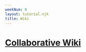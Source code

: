 ```yaml
---
weekNum: 0
layout: tutorial.njk
title: Wiki
---
```


# [Collaborative Wiki](https://diagrammatic.media/chaosmotic-systems-wiki)
